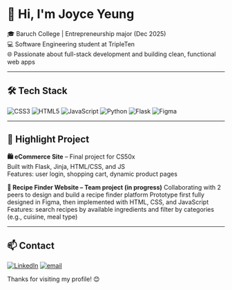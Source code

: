 # 👋 Hi, I'm Joyce Yeung

🎓 Baruch College | Entrepreneurship major (Dec 2025)  
💻 Software Engineering student at TripleTen  
🌐 Passionate about full-stack development and building clean, functional web apps

---

## 🛠️ Tech Stack
![CSS3](https://img.shields.io/badge/css3-%231572B6.svg?style=flat&logo=css3&logoColor=white) ![HTML5](https://img.shields.io/badge/html5-%23E34F26.svg?style=flat&logo=html5&logoColor=white) ![JavaScript](https://img.shields.io/badge/javascript-%23323330.svg?style=flat&logo=javascript&logoColor=%23F7DF1E) ![Python](https://img.shields.io/badge/python-3670A0?style=flat&logo=python&logoColor=ffdd54) ![Flask](https://img.shields.io/badge/flask-%23000.svg?style=flat&logo=flask&logoColor=white) ![Figma](https://img.shields.io/badge/figma-%23F24E1E.svg?style=flat&logo=figma&logoColor=white)

---

## 🚀 Highlight Project
**🛍️ eCommerce Site** – Final project for CS50x  
Built with Flask, Jinja, HTML/CSS, and JS  
Features: user login, shopping cart, dynamic product pages

**🥘 Recipe Finder Website – Team project (in progress)**
Collaborating with 2 peers to design and build a recipe finder platform
Prototype first fully designed in Figma, then implemented with HTML, CSS, and JavaScript
Features: search recipes by available ingredients and filter by categories (e.g., cuisine, meal type)

---

## 📫 Contact
[![LinkedIn](https://img.shields.io/badge/LinkedIn-%230077B5.svg?logo=linkedin&logoColor=white)](https://linkedin.com/in/https://www.linkedin.com/in/joyce-yeung-952421255/) [![email](https://img.shields.io/badge/Email-D14836?logo=gmail&logoColor=white)](mailto:joyce03184j@gmail.com) 


Thanks for visiting my profile! 😊










